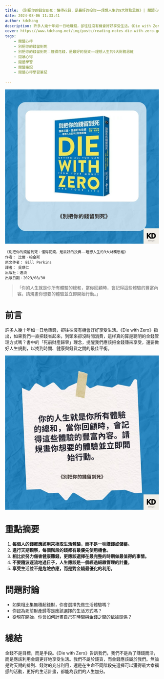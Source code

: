 ```yaml
---
title: 《別把你的錢留到死：懂得花錢，是最好的投資——理想人生的9大財務思維》| 閱讀心得學習筆記
date: 2024-08-06 11:33:41
author: kdchang
description: 許多人幾十年如一日地賺錢，卻往往沒有機會好好享受生活。《Die with Zero》指出，如果我們一直把錢省起來，到頭來卻沒時間消費，這样真的算是聰明的金錢管理方式嗎？書中的「死前財產歸零」理念，提醒我們應該把金錢賺來享受，還要做好人生規劃，以找到時間、健康與錢貨之間的最佳平衡。
cover: https://www.kdchang.net/img/posts/reading-notes-die-with-zero-getting-all-you-can-from-your-money-and-your-life-1.jpg
tags: 
    - 閱讀心得
    - 別把你的錢留到死
    - 別把你的錢留到死：懂得花錢，是最好的投資——理想人生的9大財務思維
    - 閱讀心得
    - 閱讀學習
    - 閱讀筆記
    - 閱讀心得學習筆記

---
```


![](img/posts/reading-notes-die-with-zero-getting-all-you-can-from-your-money-and-your-life-1.jpg)

```
《別把你的錢留到死：懂得花錢，是最好的投資——理想人生的9大財務思維》
作者： 比爾‧柏金斯  
原文作者： Bill Perkins
譯者： 吳琪仁
出版社：遠流  
出版日期：2023/08/30
```

> 「你的人生就是你所有體驗的總和，當你回顧時，會記得這些體驗的豐富內容。請規畫你想要的體驗並立即開始行動。」

# 前言
許多人幾十年如一日地賺錢，卻往往沒有機會好好享受生活。《Die with Zero》指出，如果我們一直把錢省起來，到頭來卻沒時間消費，這样真的算是聰明的金錢管理方式嗎？書中的「死前財產歸零」理念，提醒我們應該把金錢賺來享受，還要做好人生規劃，以找到時間、健康與錢貨之間的最佳平衡。

![](img/posts/reading-notes-die-with-zero-getting-all-you-can-from-your-money-and-your-life-2.jpg)

# 重點摘要
1. **每個人的錢都應該用來換取生活體驗，而不是一味賺錢或儲蓄。**
2. **進行天期觀察，每個階段的錢都有最優先使用機會。**
3. **相比於努力傷害健康賺錢，更應該選擇在最完整的時期做最值得的事情。**
4. **不要隨波逐流地過日子，人生應該是一個經過細緻管理的計畫。**
5. **享受生活並不是危險依應，而是對金錢最優化的利用。**

# 問題討論
- 如果相比集無積起錢財，你會選擇先做生活體驗嗎？
- 你認為死前財產歸零是應該選擇的生活方式嗎？
- 從現在開始，你會如何計畫自己在時間與金錢之間的依據關係？

# 總結
金錢不是目標，而是手段。《Die with Zero》告訴我們，我們不是為了賺錢而活，而是應該利用金錢更好地享受生活。我們不屬於錢貨，而金錢應該屬於我們。無論是對天期的排列、錢財的充分利用，還是在生命不同階段先選擇可以獲得最大幸福感的活動，更好的生活計畫，都能為我們的人生加分。